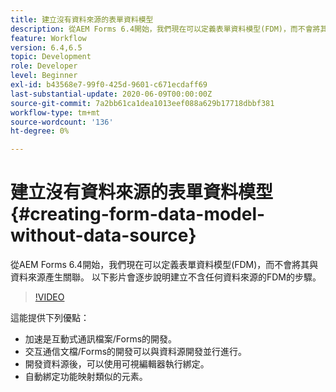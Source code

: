 ```yaml
---
title: 建立沒有資料來源的表單資料模型
description: 從AEM Forms 6.4開始，我們現在可以定義表單資料模型(FDM)，而不會將其與資料來源產生關聯。 以下影片會逐步說明建立不含任何資料來源的FDM的步驟。
feature: Workflow
version: 6.4,6.5
topic: Development
role: Developer
level: Beginner
exl-id: b43568e7-99f0-425d-9601-c671ecdaff69
last-substantial-update: 2020-06-09T00:00:00Z
source-git-commit: 7a2bb61ca1dea1013eef088a629b17718dbbf381
workflow-type: tm+mt
source-wordcount: '136'
ht-degree: 0%

---
```


# 建立沒有資料來源的表單資料模型 {#creating-form-data-model-without-data-source}

從AEM Forms 6.4開始，我們現在可以定義表單資料模型(FDM)，而不會將其與資料來源產生關聯。 以下影片會逐步說明建立不含任何資料來源的FDM的步驟。

>[!VIDEO](https://video.tv.adobe.com/v/21414/?quality=9&learn=on)

這能提供下列優點：

* 加速是互動式通訊檔案/Forms的開發。
* 交互通信文檔/Forms的開發可以與資料源開發並行進行。
* 開發資料源後，可以使用可視編輯器執行綁定。
* 自動綁定功能映射類似的元素。
